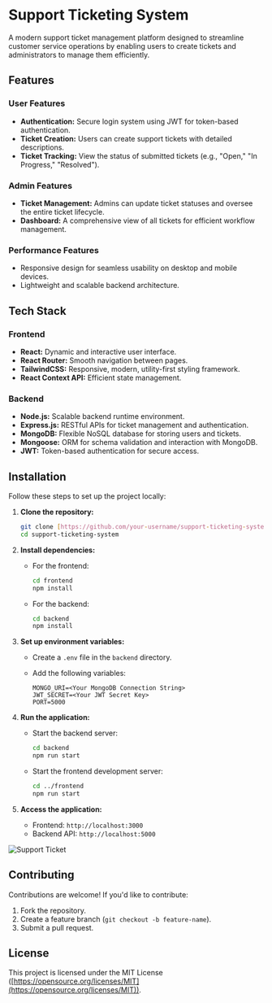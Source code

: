 # Support Ticketing System

A modern support ticket management platform designed to streamline customer service operations by enabling users to create tickets and administrators to manage them efficiently.

## Features

### User Features

-   **Authentication:** Secure login system using JWT for token-based authentication.
-   **Ticket Creation:** Users can create support tickets with detailed descriptions.
-   **Ticket Tracking:** View the status of submitted tickets (e.g., "Open," "In Progress," "Resolved").

### Admin Features

-   **Ticket Management:** Admins can update ticket statuses and oversee the entire ticket lifecycle.
-   **Dashboard:** A comprehensive view of all tickets for efficient workflow management.

### Performance Features

-   Responsive design for seamless usability on desktop and mobile devices.
-   Lightweight and scalable backend architecture.

## Tech Stack

### Frontend

-   **React:** Dynamic and interactive user interface.
-   **React Router:** Smooth navigation between pages.
-   **TailwindCSS:** Responsive, modern, utility-first styling framework.
-   **React Context API:** Efficient state management.

### Backend

-   **Node.js:** Scalable backend runtime environment.
-   **Express.js:** RESTful APIs for ticket management and authentication.
-   **MongoDB:** Flexible NoSQL database for storing users and tickets.
-   **Mongoose:** ORM for schema validation and interaction with MongoDB.
-   **JWT:** Token-based authentication for secure access.

## Installation

Follow these steps to set up the project locally:

1.  **Clone the repository:**

    ```bash
    git clone [https://github.com/your-username/support-ticketing-system.git](https://github.com/your-username/support-ticketing-system.git)
    cd support-ticketing-system
    ```

2.  **Install dependencies:**

    -   For the frontend:

        ```bash
        cd frontend
        npm install
        ```

    -   For the backend:

        ```bash
        cd backend
        npm install
        ```

3.  **Set up environment variables:**

    -   Create a `.env` file in the `backend` directory.
    -   Add the following variables:

        ```
        MONGO_URI=<Your MongoDB Connection String>
        JWT_SECRET=<Your JWT Secret Key>
        PORT=5000
        ```

4.  **Run the application:**

    -   Start the backend server:

        ```bash
        cd backend
        npm run start
        ```

    -   Start the frontend development server:

        ```bash
        cd ../frontend
        npm run start
        ```

5.  **Access the application:**

    -   Frontend: `http://localhost:3000`
    -   Backend API: `http://localhost:5000`

![Support Ticket](https://github.com/Andu-alem/support-ticketing-system/screenshoot/support2.png)

## Contributing

Contributions are welcome! If you'd like to contribute:

1.  Fork the repository.
2.  Create a feature branch (`git checkout -b feature-name`).
3.  Submit a pull request.

## License

This project is licensed under the MIT License ([https://opensource.org/licenses/MIT](https://opensource.org/licenses/MIT)).
